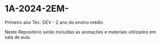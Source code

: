 # 1A-2024-2EM-
Primeiro ano Tec. DEV - 2 ano do ensino médio


Neste Repositório serão incluídas as anotações e materiais utilizados em sala de aula.
